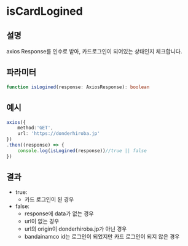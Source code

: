 # isCardLogined

## 설명
axios Response를 인수로 받아, 카드로그인이 되어있는 상태인지 체크합니다.

## 파라미터
```ts
function isLogined(response: AxiosResponse): boolean
```
## 예시
```ts
axios({
    method:'GET',
    url: 'https://donderhiroba.jp'
})
.then((response) => {
    console.log(isLogined(response))//true || false
})
```
## 결과
- true: 
    + 카드 로그인이 된 경우
- false: 
    + response에 data가 없는 경우
    + url이 없는 경우
    + url의 origin이 donderhiroba.jp가 아닌 경우
    + bandainamco id는 로그인이 되었지만 카드 로그인이 되지 않은 경우
